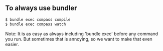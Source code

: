 ## To always use bundler

```bash
$ bundle exec compass compile
$ bundle exec compass watch
```

Note: It is as easy as always including 'bundle exec' before any command you run. But sometimes that is annoying, so we want to make that even easier.

